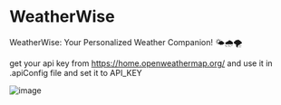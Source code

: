 # WeatherWise
WeatherWise: Your Personalized Weather Companion! 🌤️🌧️🌪️


get your api key from https://home.openweathermap.org/ and use it in .apiConfig file and set it to API_KEY

![image](https://github.com/Utkarsh352/WeatherWise/assets/89238212/9c25beef-ed74-4a33-8f38-59263d2a564d)
